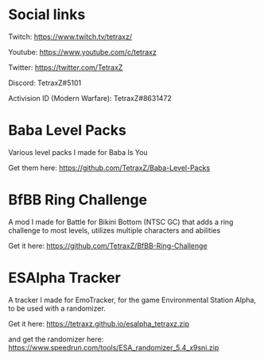 # Social links

Twitch: https://www.twitch.tv/tetraxz/

Youtube: https://www.youtube.com/c/tetraxz

Twitter: https://twitter.com/TetraxZ

Discord: TetraxZ#5101

Activision ID (Modern Warfare): TetraxZ#8631472


# Baba Level Packs
Various level packs I made for Baba Is You

Get them here: https://github.com/TetraxZ/Baba-Level-Packs

# BfBB Ring Challenge
A mod I made for Battle for Bikini Bottom (NTSC GC) that adds a ring challenge to most levels, utilizes multiple characters and abilities

Get it here: https://github.com/TetraxZ/BfBB-Ring-Challenge

# ESAlpha Tracker
A tracker I made for EmoTracker, for the game Environmental Station Alpha, to be used with a randomizer.

Get it here: https://tetraxz.github.io/esalpha_tetraxz.zip

and get the randomizer here: https://www.speedrun.com/tools/ESA_randomizer_5.4_x9sni.zip
